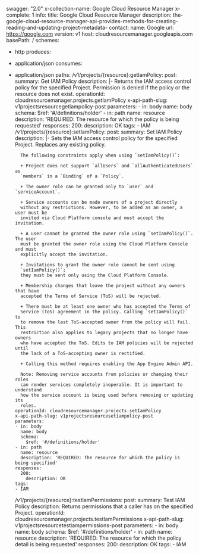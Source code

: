 swagger: "2.0"
x-collection-name: Google Cloud Resource Manager
x-complete: 1
info:
  title: Google Cloud Resource Manager
  description: the-google-cloud-resource-manager-api-provides-methods-for-creating-reading-and-updating-project-metadata-
  contact:
    name: Google
    url: https://google.com
  version: v1
host: cloudresourcemanager.googleapis.com
basePath: /
schemes:
- http
produces:
- application/json
consumes:
- application/json
paths:
  /v1/projects/{resource}:getIamPolicy:
    post:
      summary: Get IAM Policy
      description: |-
        Returns the IAM access control policy for the specified Project.
        Permission is denied if the policy or the resource does not exist.
      operationId: cloudresourcemanager.projects.getIamPolicy
      x-api-path-slug: v1projectsresourcegetiampolicy-post
      parameters:
      - in: body
        name: body
        schema:
          $ref: '#/definitions/holder'
      - in: path
        name: resource
        description: 'REQUIRED: The resource for which the policy is being requested'
      responses:
        200:
          description: OK
      tags:
      - IAM
  /v1/projects/{resource}:setIamPolicy:
    post:
      summary: Set IAM Policy
      description: |-
        Sets the IAM access control policy for the specified Project. Replaces
        any existing policy.

        The following constraints apply when using `setIamPolicy()`:

        + Project does not support `allUsers` and `allAuthenticatedUsers` as
        `members` in a `Binding` of a `Policy`.

        + The owner role can be granted only to `user` and `serviceAccount`.

        + Service accounts can be made owners of a project directly
        without any restrictions. However, to be added as an owner, a user must be
        invited via Cloud Platform console and must accept the invitation.

        + A user cannot be granted the owner role using `setIamPolicy()`. The user
        must be granted the owner role using the Cloud Platform Console and must
        explicitly accept the invitation.

        + Invitations to grant the owner role cannot be sent using
        `setIamPolicy()`;
        they must be sent only using the Cloud Platform Console.

        + Membership changes that leave the project without any owners that have
        accepted the Terms of Service (ToS) will be rejected.

        + There must be at least one owner who has accepted the Terms of
        Service (ToS) agreement in the policy. Calling `setIamPolicy()` to
        to remove the last ToS-accepted owner from the policy will fail. This
        restriction also applies to legacy projects that no longer have owners
        who have accepted the ToS. Edits to IAM policies will be rejected until
        the lack of a ToS-accepting owner is rectified.

        + Calling this method requires enabling the App Engine Admin API.

        Note: Removing service accounts from policies or changing their roles
        can render services completely inoperable. It is important to understand
        how the service account is being used before removing or updating its
        roles.
      operationId: cloudresourcemanager.projects.setIamPolicy
      x-api-path-slug: v1projectsresourcesetiampolicy-post
      parameters:
      - in: body
        name: body
        schema:
          $ref: '#/definitions/holder'
      - in: path
        name: resource
        description: 'REQUIRED: The resource for which the policy is being specified'
      responses:
        200:
          description: OK
      tags:
      - IAM
  /v1/projects/{resource}:testIamPermissions:
    post:
      summary: Test IAM Policy
      description: Returns permissions that a caller has on the specified Project.
      operationId: cloudresourcemanager.projects.testIamPermissions
      x-api-path-slug: v1projectsresourcetestiampermissions-post
      parameters:
      - in: body
        name: body
        schema:
          $ref: '#/definitions/holder'
      - in: path
        name: resource
        description: 'REQUIRED: The resource for which the policy detail is being
          requested'
      responses:
        200:
          description: OK
      tags:
      - IAM